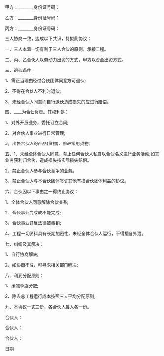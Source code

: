 
 


甲方：________身份证号码：


乙方：________身份证号码：


丙方：________身份证号码：


三人协商一致，达成以下共识，特拟此协议：


一、三人本着一切有利于三人合伙的原则，承接工程。


二、丙、乙合伙人以劳动力出资的方式，甲方以资金出资方式。


三、退伙条件：


1、需正当理由经过合伙团体同意方可退伙;


2、不得在合伙人不利时退伙;


3、未经合伙人同意而自行退伙造成损失的应进行赔偿。


四、____为合伙负责。其权利是：


1、对外开展业务，委托订立合同;


2、对合伙人事业进行日常管理;


3，出售合伙人的产品(货物)、购进常用货物;


五、1、未经全体合伙人同意，禁止任何合伙人私自以合伙名义进行业务活动;如其业务获利归合伙，造成损失按实际损失赔偿。


2、禁止合伙人参与合伙竞争的业务。


3、禁止合伙人与本合伙团体签订其他有损合伙团体利益的协议。


六、合伙因以下事由之一得终止协议：


1、全体合伙人同意解除合伙关系;


2、合伙事业完成或不能完成;


3、合伙事业违反法律被撤销;


4、工程一切资料具有长期加密性，未经全体合伙人运行，不得擅自外泄。


七、纠纷及其解决：


1、自行协商解决;


2、如协商不成，可寻求相关部门解决;


八、利润分配原则：


1、按照季度分配;


2、除去总工程运行成本按照三人平均分配原则;


九、本协议一式三份，各合伙人每人各一份。


合伙人：


合伙人：


合伙人：


日期
 


 

 
 
 
 
 
  


  
 

  


  


  
 
 
 
 

